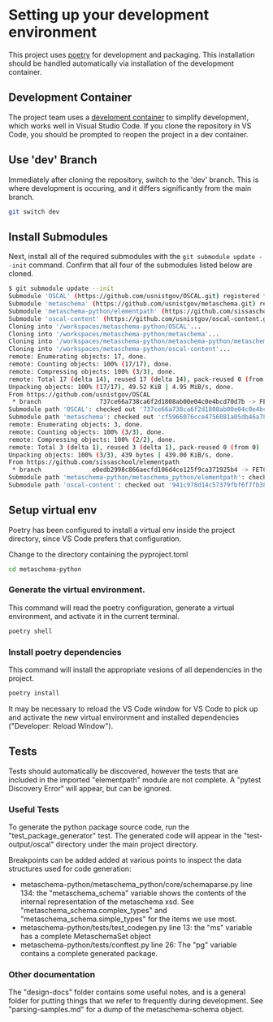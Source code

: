 # Setting up your development environment

This project uses [poetry](https://python-poetry.org/) for development and packaging. This installation should be handled automatically via installation of the development container.

## Development Container

The project team uses a [develoment container](https://containers.dev/) to simplify development, which works well in Visual Studio Code. If you clone the repository in VS Code, you should be prompted to reopen the project in a dev container.

## Use 'dev' Branch

Immediately after cloning the repository, switch to the 'dev' branch. This is where development is occuring, and it differs significantly from the main branch.

```sh
git switch dev
```

## Install Submodules

Next, install all of the required submodules with the `git submodule update --init` command. Confirm that all four of the submodules listed below are cloned.

```sh
$ git submodule update --init
Submodule 'OSCAL' (https://github.com/usnistgov/OSCAL.git) registered for path 'OSCAL'
Submodule 'metaschema' (https://github.com/usnistgov/metaschema.git) registered for path 'metaschema'
Submodule 'metaschema-python/elementpath' (https://github.com/sissaschool/elementpath.git) registered for path 'metaschema-python/metaschema_python/elementpath'
Submodule 'oscal-content' (https://github.com/usnistgov/oscal-content.git) registered for path 'oscal-content'
Cloning into '/workspaces/metaschema-python/OSCAL'...
Cloning into '/workspaces/metaschema-python/metaschema'...
Cloning into '/workspaces/metaschema-python/metaschema-python/metaschema_python/elementpath'...
Cloning into '/workspaces/metaschema-python/oscal-content'...
remote: Enumerating objects: 17, done.
remote: Counting objects: 100% (17/17), done.
remote: Compressing objects: 100% (3/3), done.
remote: Total 17 (delta 14), reused 17 (delta 14), pack-reused 0 (from 0)
Unpacking objects: 100% (17/17), 49.52 KiB | 4.95 MiB/s, done.
From https://github.com/usnistgov/OSCAL
 * branch                737ce66a738ca6f2d1808ab00e04c0e4bcd70d7b -> FETCH_HEAD
Submodule path 'OSCAL': checked out '737ce66a738ca6f2d1808ab00e04c0e4bcd70d7b'
Submodule path 'metaschema': checked out 'cf5966076cce4756081a05db46a784f5fb25af27'
remote: Enumerating objects: 3, done.
remote: Counting objects: 100% (3/3), done.
remote: Compressing objects: 100% (2/2), done.
remote: Total 3 (delta 1), reused 3 (delta 1), pack-reused 0 (from 0)
Unpacking objects: 100% (3/3), 439 bytes | 439.00 KiB/s, done.
From https://github.com/sissaschool/elementpath
 * branch              e0edb2998c866aecfd106d4ce125f9ca371925b4 -> FETCH_HEAD
Submodule path 'metaschema-python/metaschema_python/elementpath': checked out 'e0edb2998c866aecfd106d4ce125f9ca371925b4'
Submodule path 'oscal-content': checked out '941c978d14c57379fbf6f7fb388f675067d5bff7'
```

## Setup virtual env

Poetry has been configured to install a virtual env inside the project directory, since VS Code prefers that configuration.

Change to the directory containing the pyproject.toml

```sh
cd metaschema-python
```

### Generate the virtual environment. 
This command will read the poetry configuration, generate a virtual environment, and activate it in the current terminal.

```sh
poetry shell
```

### Install poetry dependencies
This command will install the appropriate vesions of all dependencies in the project.

```sh
poetry install
```

 It may be necessary to reload the VS Code window for VS Code to pick up and activate the new virtual environment and installed dependencies ("Developer: Reload Window").


 ## Tests

 Tests should automatically be discovered, however the tests that are included in the imported "elementpath" module are not complete. A "pytest Discovery Error" will appear, but can be ignored. 

 ### Useful Tests

To generate the python package source code, run the "test_package_generator" test. The generated code will appear in the "test-output/oscal" directory under the main project directory. 
 
Breakpoints can be added added at various points to inspect the data structures used for code generation:

- metaschema-python/metaschema_python/core/schemaparse.py line 134: the "metaschema_schema" variable shows the contents of the internal representation of the metaschema xsd. See "metaschema_schema.complex_types" and "metaschema_schema.simple_types" for the items we use most.
- metaschema-python/tests/test_codegen.py line 13: the "ms" variable has a complete MetaschemaSet object
- metaschema-python/tests/conftest.py line 26: The "pg" variable contains a complete generated package.

### Other documentation

The "design-docs" folder contains some useful notes, and is a general folder for putting things that we refer to frequently during development. See "parsing-samples.md" for a dump of the metaschema-schema object.